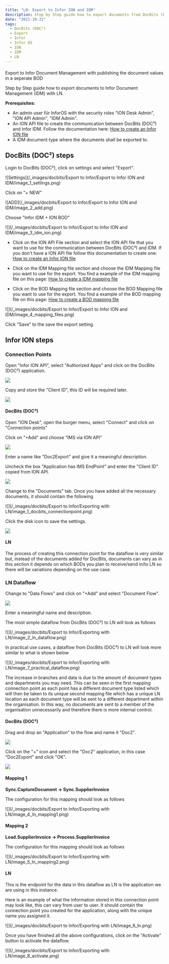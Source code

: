 ```yaml
---
title: "LN: Export to Infor ION and IDM"
description: Step by Step guide how to export documents from DocBits (DOC²) to Infor Document Management (IDM) with LN.
date: "2021-10-22"
tags:
  - DocBits (DOC²)
  - Export
  - Infor
  - Infor OS
  - ION
  - IDM
  - LN
---
```


####
Export to Infor Document Management with publishing the document values in a seperate BOD

Step by Step guide how to export documents to Infor Document Management (IDM) with LN.

**Prerequisites:**

- An admin user für InforOS with the security roles "ION Desk Admin", "ION API Admin", "IDM Admin".
- An ION API file to create the communication between DocBits (DOC²) and Infor IDM. Follow the documentation here: [How to create an Infor ION file](/docbits/export/create-a-infor-ion-file/)
- A IDM document type where the documents shall be exported to.

## DocBits (DOC²) steps

Login to DocBits (DOC²), click on settings and select "Export".

![Settings](/_images/docbits/Export to Infor/Export to Infor ION and IDM/image_1_settings.png)

Click on "+ NEW"

![ADD](/_images/docbits/Export to Infor/Export to Infor ION and IDM/image_2_add.png)

Choose "Infor IDM + ION BOD"

![](/_images/docbits/Export to Infor/Export to Infor ION and IDM/image_3_idm_ion.png)

- Click on the ION API File section and select the ION API file that you want to use for the communication between DocBits (DOC²) and IDM. If you don't have a ION API file follow this documentation to create one: [How to create an Infor ION file](/docbits/export/create-a-infor-ion-file/)

- Click on the IDM Mapping file section and choose the IDM Mapping file you want to use for the export. You find a example of the IDM mapping file on this page: [How to create a IDM mapping file](/docbits/export/how-to-create-a-idm-mapping-file/)

- Click on the BOD Mapping file section and choose the BOD Mapping file you want to use for the export. You find a example of the BOD mapping file on this page: [How to create a BOD mapping file](/docbits/export/how-to-create-a-bod-mapping-file/)

![](/_images/docbits/Export to Infor/Export to Infor ION and IDM/image_4_mapping_files.png)

Click "Save" to the save the export setting.

## Infor ION steps

### Connection Points

Open "Infor ION API", select "Authorized Apps" and click on the DocBits (DOC²) application.

![](/_images/docbits/image-35.png)

Copy and store the "Client ID", this ID will be required later.

![](/_images/docbits/image-36.png)

#### DocBits (DOC²)

Open "ION Desk", open the burger menu, select "Connect" and click on "Connection points"

Click on "+Add" and choose "IMS via ION API"

![](/_images/docbits/image-37.png)

Enter a name like "Doc2Export" and give it a meaningful description.

Uncheck the box "Application has IMS EndPoint" and enter the "Client ID" copied from ION API.

![](/_images/docbits/image-39-1024x438.png)

Change to the "Documents" tab. Once you have added all the necessary documents, it should contain the following

![](/_images/docbits/Export to Infor/Exporting with LN/image_1_docbits_connectionpoint.png)

Click the disk icon to save the settings.

![](/_images/docbits/image-41.png)

#### LN

The process of creating this connection point for the dataflow is very similar but, instead of the documents added for DocBits, documents can vary as in this section it depends on which BODs you plan to receive/send in/to LN so there will be variations depending on the use case. 

### LN Dataflow

Change to "Data Flows" and click on "+Add" and select "Document Flow".

![](/_images/docbits/image-43.png)

Enter a meaningful name and description.

The most simple dataflow from DocBits (DOC²) to LN will look as follows

![](/_images/docbits/Export to Infor/Exporting with LN/image_2_ln_dataflow.png)

In practical use cases, a dataflow from DocBits (DOC²) to LN will look more similar to what is shown below

![](/_images/docbits/Export to Infor/Exporting with LN/image_7_practical_dataflow.png)

The increase in branches and data is due to the amount of document types and departments you may need. This can be seen in the first mapping connection point as each point has a different document type listed which will then be taken to its unique second mapping file which has a unique LN location as each document type will be sent to a different department within the organisation. In this way, no documents are sent to a member of the organisation unnecessarily and  therefore there is more internal control.

#### DocBits (DOC²)

Drag and drop an "Application" to the flow and name it "Doc2".

![](/_images/docbits/image-44.png)

Click on the "+" icon and select the "Doc2" application, in this case "Doc2Export" and click "OK".

![](/_images/docbits/image-45.png)

#### Mapping 1

**Sync.CaptureDocument → Sync.SupplierInvoice**

The configuration for this mapping should look as follows

![](/_images/docbits/Export to Infor/Exporting with LN/image_4_ln_mapping1.png)

#### Mapping 2 

**Load.SupplierInvoice → Process.SupplierInvoice**

The configuration for this mapping should look as follows

![](/_images/docbits/Export to Infor/Exporting with LN/image_5_ln_mapping2.png)

####  LN

This is the endpoint for the data in this dataflow as LN is the application we are using in this instance.

Here is an example of what the information stored in this connection point may look like, this can vary from user to user. It should contain the connection point you created for the application, along with the unique name you assigned it.

![](/_images/docbits/Export to Infor/Exporting with LN/image_6_ln.png)  

Once you have finished all the above configurations, click on the "Activate" button to activate the dataflow.

![](/_images/docbits/Export to Infor/Exporting with LN/image_8_activate.png) 